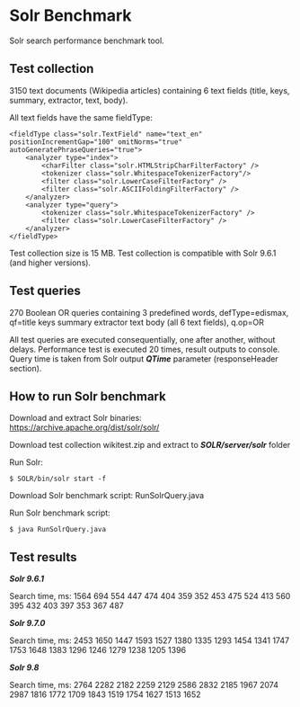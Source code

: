 # Solr Benchmark
Solr search performance benchmark tool.
## Test collection
3150 text documents (Wikipedia articles) containing 6 text fields (title, keys, summary, extractor, text, body).

All text fields have the same fieldType:
~~~
<fieldType class="solr.TextField" name="text_en" positionIncrementGap="100" omitNorms="true" autoGeneratePhraseQueries="true">
    <analyzer type="index">
        <charFilter class="solr.HTMLStripCharFilterFactory" />
        <tokenizer class="solr.WhitespaceTokenizerFactory"/>
        <filter class="solr.LowerCaseFilterFactory" />
        <filter class="solr.ASCIIFoldingFilterFactory" />
    </analyzer>
    <analyzer type="query">
        <tokenizer class="solr.WhitespaceTokenizerFactory" />
        <filter class="solr.LowerCaseFilterFactory" />
    </analyzer>
</fieldType>
~~~
Test collection size is 15 MB. Test collection is compatible with Solr 9.6.1 (and higher versions).
## Test queries
270 Boolean OR queries containing 3 predefined words, defType=edismax, qf=title keys summary extractor text body (all 6 text fields), q.op=OR

All test queries are executed consequentially, one after another, without delays.  Performance test is executed 20 times, result outputs to console.
Query time is taken from Solr output ***QTime*** parameter (responseHeader section).
## How to run Solr benchmark
Download and extract Solr binaries: https://archive.apache.org/dist/solr/solr/

Download test collection wikitest.zip and extract to ***SOLR/server/solr*** folder

Run Solr:
```console
$ SOLR/bin/solr start -f
```
Download Solr benchmark script: RunSolrQuery.java

Run Solr benchmark script:
```console
$ java RunSolrQuery.java
```

## Test results
***Solr 9.6.1***

Search time, ms: 1564 694 554 447 474 404 359 352 453 475 524 413 560 395 432 403 397 353 367 487

***Solr 9.7.0***

Search time, ms: 2453 1650 1447 1593 1527 1380 1335 1293 1454 1341 1747 1753 1648 1383 1296 1246 1279 1238 1205 1396

***Solr 9.8***

Search time, ms: 2764 2282 2182 2259 2129 2586 2832 2185 1967 2074 2987 1816 1772 1709 1843 1519 1754 1627 1513 1652


